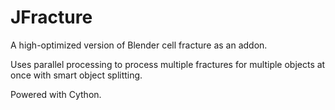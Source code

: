 # JFracture

A high-optimized version of Blender cell fracture as an addon.

Uses parallel processing to process multiple fractures for multiple objects at once with smart object splitting.

Powered with Cython.
